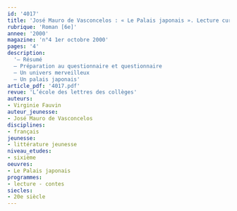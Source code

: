 ```yaml
---
id: '4017'
title: 'José Mauro de Vasconcelos : « Le Palais japonais ». Lecture cursive'
rubrique: 'Roman [6e]'
annee: '2000'
magazine: 'n°4 1er octobre 2000'
pages: '4'
description: 
  '– Résumé
  – Préparation au questionnaire et questionnaire
  – Un univers merveilleux
  – Un palais japonais'
article_pdf: '4017.pdf'
revue: 'L’école des lettres des collèges'
auteurs:
- Virginie Fauvin
auteur_jeunesse:
- José Mauro de Vasconcelos
disciplines:
- français
jeunesse:
- littérature jeunesse
niveau_etudes:
- sixième
oeuvres:
- Le Palais japonais
programmes:
- lecture - contes
siecles:
- 20e siècle
---
```

